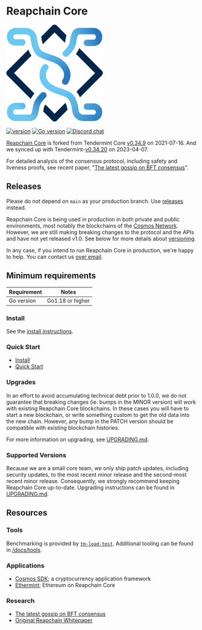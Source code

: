 # Reapchain Core

![banner](docs/reapchain_logo.png)

[![version](https://img.shields.io/github/tag/reapchain/reapchain-core.svg)](https://github.com/reapchain/reapchain-core/releases/latest)
[![Go version](https://img.shields.io/badge/go-1.18+-blue.svg)](https://github.com/moovweb/gvm)
[![Discord chat](https://img.shields.io/discord/669268347736686612.svg)](https://discord.gg/AzefAFd)

[Reapchain Core](https://reapchain.com/file/kr/ReapChain_WhitePaper_0.9_kr.pdf) is forked from Tendermint Core [v0.34.9](https://github.com/tendermint/tendermint/tree/v0.34.9) on 2021-07-16.
And we synced up with Tendermint-[v0.34.20](https://github.com/tendermint/tendermint/tree/v0.34.20) on 2023-04-07.

For detailed analysis of the consensus protocol, including safety and liveness proofs,
see recent paper, "[The latest gossip on BFT consensus](https://arxiv.org/abs/1807.04938)".

## Releases

Please do not depend on `main` as your production branch. Use [releases](https://github.com/reapchain/reapchain-core/releases) instead.

Reapchain Core is being used in production in both private and public environments,
most notably the blockchains of the [Cosmos Network](https://cosmos.network/).
However, we are still making breaking changes to the protocol and the APIs and have not yet released v1.0.
See below for more details about [versioning](#versioning).

In any case, if you intend to run Reapchain Core in production, we're happy to help. You can
contact us [over email](mailto:helloreap@github.com).

## Minimum requirements

| Requirement | Notes            |
| ----------- |------------------|
| Go version  | Go1.18 or higher |


### Install

See the [install instructions](/docs/introduction/install.md).

### Quick Start

- [Install](./docs/introduction/install.md)
- [Quick Start](./docs/introduction/quick-start.md)

### Upgrades

In an effort to avoid accumulating technical debt prior to 1.0.0,
we do not guarantee that breaking changes (ie. bumps in the MINOR version)
will work with existing Reapchain Core blockchains. In these cases you will
have to start a new blockchain, or write something custom to get the old
data into the new chain. However, any bump in the PATCH version should be
compatible with existing blockchain histories.


For more information on upgrading, see [UPGRADING.md](./UPGRADING.md).

### Supported Versions

Because we are a small core team, we only ship patch updates, including security updates,
to the most recent minor release and the second-most recent minor release. Consequently,
we strongly recommend keeping Reapchain Core up-to-date. Upgrading instructions can be found
in [UPGRADING.md](./UPGRADING.md).

## Resources

### Tools

Benchmarking is provided by [`tm-load-test`](https://github.com/informalsystems/tm-load-test).
Additional tooling can be found in [/docs/tools](/docs/tools).

### Applications

- [Cosmos SDK](http://github.com/cosmos/cosmos-sdk); a cryptocurrency application framework
- [Ethermint](https://github.com/evmos/ethermint); Ethereum on Reapchain Core

### Research

- [The latest gossip on BFT consensus](https://arxiv.org/abs/1807.04938)
- [Original Reapchain Whitepaper](https://reapchain.com/file/kr/ReapChain_WhitePaper_0.9_kr.pdf)
